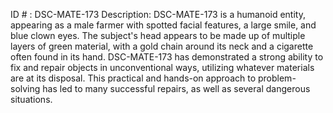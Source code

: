 ID # : DSC-MATE-173
Description: DSC-MATE-173 is a humanoid entity, appearing as a male farmer with spotted facial features, a large smile, and blue clown eyes. The subject's head appears to be made up of multiple layers of green material, with a gold chain around its neck and a cigarette often found in its hand. DSC-MATE-173 has demonstrated a strong ability to fix and repair objects in unconventional ways, utilizing whatever materials are at its disposal. This practical and hands-on approach to problem-solving has led to many successful repairs, as well as several dangerous situations.